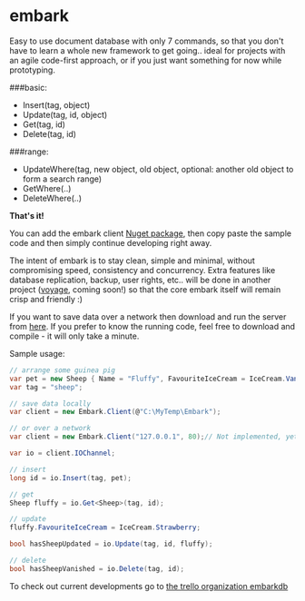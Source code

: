 # embark
Easy to use document database with only 7 commands,
so that you don't have to learn a whole new framework to get going.. ideal for projects with an agile code-first approach, or if you just want something for now while prototyping.

###basic:
- Insert(tag, object)
- Update(tag, id, object)
- Get(tag, id)
- Delete(tag, id)

###range:
- UpdateWhere(tag, new object, old object, optional: another old object to form a search range)
- GetWhere(..)
- DeleteWhere(..)

**That's it!**

You can add the embark client [Nuget package](http://example.todo/), then copy paste the sample code and then simply continue developing right away.

The intent of embark is to stay clean, simple and minimal, without compromising speed, consistency and concurrency. Extra features like database replication, backup, user rights, etc.. will be done in another project ([voyage](http://example.todo/), coming soon!) so that the core embark itself will remain crisp and friendly :)

If you want to save data over a network then download and run the server from [here](http://example.todo/). If you prefer to know the running code, feel free to download and compile - it will only take a minute.

Sample usage:
```csharp
// arrange some guinea pig
var pet = new Sheep { Name = "Fluffy", FavouriteIceCream = IceCream.Vanilla };
var tag = "sheep";

// save data locally
var client = new Embark.Client(@"C:\MyTemp\Embark");

// or over a network
var client = new Embark.Client("127.0.0.1", 80);// Not implemented, yet..

var io = client.IOChannel;

// insert
long id = io.Insert(tag, pet);

// get
Sheep fluffy = io.Get<Sheep>(tag, id);

// update
fluffy.FavouriteIceCream = IceCream.Strawberry;

bool hasSheepUpdated = io.Update(tag, id, fluffy);

// delete
bool hasSheepVanished = io.Delete(tag, id);
```

To check out current developments go to [the trello organization embarkdb](https://trello.com/embarkdb)

